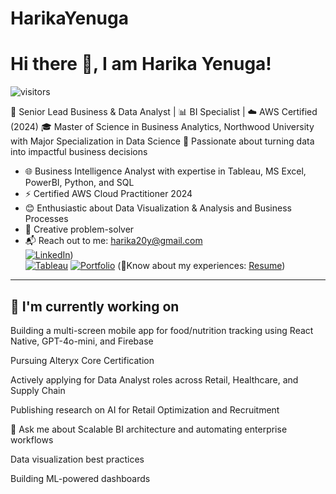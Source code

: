 # HarikaYenuga

# Hi there 👋, I am Harika Yenuga!

![visitors](https://visitor-badge.laobi.icu/badge?page_id=harikayenuga)

🎯 Senior Lead Business & Data Analyst | 📊 BI Specialist | ☁️ AWS Certified (2024)
🎓 Master of Science in Business Analytics, Northwood University with Major Specialization in Data Science
🧠 Passionate about turning data into impactful business decisions

- 🌐 Business Intelligence Analyst with expertise in Tableau, MS Excel, PowerBI, Python, and SQL  
- ⚡ Certified AWS Cloud Practitioner 2024  
- 😊 Enthusiastic about Data Visualization & Analysis and Business Processes  
- 🧠 Creative problem-solver  
- 📬 Reach out to me: [harika20y@gmail.com](mailto:harika20y@gmail.com)  
[![LinkedIn](https://img.shields.io/badge/LinkedIn-Harika%20Yenuga-0A66C2?style=flat-square&logo=linkedin&logoColor=white)](https://www.linkedin.com/in/harika-ye/))  
[![Tableau](https://img.shields.io/badge/Tableau-Dashboards-F9D423?style=flat-square&logo=tableau&logoColor=black)](https://public.tableau.com/app/profile/harika.yenuga/vizzes)
[![Portfolio](https://img.shields.io/badge/Portfolio-Harika%20Yenuga-4B9CD3?style=flat-square&logo=vercel&logoColor=white)](https://harika-yenuga.vercel.app/)
(📄Know about my experiences: [Resume](https://github.com/yenugah80/Resume-HarikaY/raw/main/HARIKAYENUGA.pdf))


---

## 🧪 I'm currently working on
Building a multi-screen mobile app for food/nutrition tracking using React Native, GPT-4o-mini, and Firebase

Pursuing Alteryx Core Certification

Actively applying for Data Analyst roles across Retail, Healthcare, and Supply Chain

Publishing research on AI for Retail Optimization and Recruitment

💬 Ask me about
Scalable BI architecture and automating enterprise workflows

Data visualization best practices

Building ML-powered dashboards

